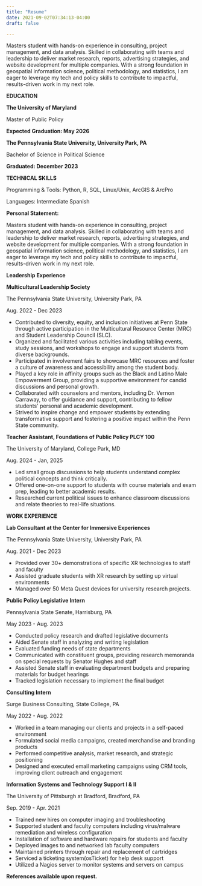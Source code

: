 ```yaml
---
title: "Resume"
date: 2021-09-02T07:34:13-04:00
draft: false

---
```


Masters student with hands-on experience in consulting, project management, and data analysis. Skilled in collaborating with teams and leadership to deliver market research, reports, advertising strategies, and website development for multiple companies. With a strong foundation in geospatial information science, political methodology, and statistics, I am eager to leverage my tech and policy skills to contribute to impactful, results-driven work in my next role.
<!--more-->
**EDUCATION**

**The University of Maryland**

Master of Public Policy

**Expected Graduation: May 2026**

**The Pennsylvania State University, University Park, PA**

Bachelor of Science in Political Science

**Graduated: December 2023**

**TECHNICAL SKILLS**

Programming & Tools: Python, R, SQL, Linux/Unix, ArcGIS & ArcPro

Languages: Intermediate Spanish

**Personal Statement:**

Masters student with hands-on experience in consulting, project management, and data analysis. Skilled in collaborating with teams and leadership to deliver market research, reports, advertising strategies, and website development for multiple companies. With a strong foundation in geospatial information science, political methodology, and statistics, I am eager to leverage my tech and policy skills to contribute to impactful, results-driven work in my next role.

**Leadership Experience**

**Multicultural Leadership Society**

The Pennsylvania State University, University Park, PA

Aug. 2022 - Dec 2023

- Contributed to diversity, equity, and inclusion initiatives at Penn State through active participation in the Multicultural Resource Center (MRC) and Student Leadership Council (SLC).
- Organized and facilitated various activities including tabling events, study sessions, and workshops to engage and support students from diverse backgrounds.
- Participated in involvement fairs to showcase MRC resources and foster a culture of awareness and accessibility among the student body.
- Played a key role in affinity groups such as the Black and Latino Male Empowerment Group, providing a supportive environment for candid discussions and personal growth.
- Collaborated with counselors and mentors, including Dr. Vernon Carraway, to offer guidance and support, contributing to fellow students' personal and academic development.
- Strived to inspire change and empower students by extending transformative support and fostering a positive impact within the Penn State community.

**Teacher Assistant, Foundations of Public Policy PLCY 100**

The University of Maryland, College Park, MD

Aug. 2024 - Jan, 2025

- Led small group discussions to help students understand complex political concepts and think critically.
- Offered one-on-one support to students with course materials and exam prep, leading to better academic results.
- Researched current political issues to enhance classroom discussions and relate theories to real-life situations.

**WORK EXPERIENCE**

**Lab Consultant at the Center for Immersive Experiences**

The Pennsylvania State University, University Park, PA

Aug. 2021 - Dec 2023

- Provided over 30+ demonstrations of specific XR technologies to staff and faculty
- Assisted graduate students with XR research by setting up virtual environments
- Managed over 50 Meta Quest devices for university research projects.

**Public Policy Legislative Intern**

Pennsylvania State Senate, Harrisburg, PA

May 2023 - Aug. 2023

- Conducted policy research and drafted legislative documents
- Aided Senate staff in analyzing and writing legislation
- Evaluated funding needs of state departments
- Communicated with constituent groups, providing research memoranda on special requests by Senator Hughes and staff
- Assisted Senate staff in evaluating department budgets and preparing materials for budget hearings
- Tracked legislation necessary to implement the final budget

**Consulting Intern**

Surge Business Consulting, State College, PA

May 2022 - Aug. 2022

- Worked in a team managing our clients and projects in a self-paced environment
- Formulated social media campaigns, created merchandise and branding products
- Performed competitive analysis, market research, and strategic positioning
- Designed and executed email marketing campaigns using CRM tools, improving client outreach and engagement

**Information Systems and Technology Support I & II**

The University of Pittsburgh at Bradford, Bradford, PA

Sep. 2019 - Apr. 2021

- Trained new hires on computer imaging and troubleshooting
- Supported student and faculty computers including virus/malware remediation and wireless configuration
- Installation of software and hardware repairs for students and faculty
- Deployed images to and networked lab faculty computers
- Maintained printers through repair and replacement of cartridges
- Serviced a ticketing system(osTicket) for help desk support
- Utilized a Nagios server to monitor systems and servers on campus

**References available upon request.**
